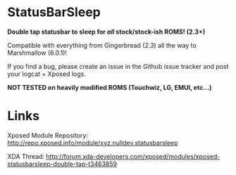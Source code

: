 # StatusBarSleep

<b>Double tap statusbar to sleep for <i>all</i> stock/stock-ish ROMS! (2.3+)</b>

Compatible with everything from Gingerbread (2.3) all the way to Marshmallow (6.0.1)!

If you find a bug, please create an issue in the Github issue tracker and post your logcat + Xposed logs.

<b>NOT TESTED on heavily modified ROMS (Touchwiz, LG, EMUI, etc...)</b>

# Links

Xposed Module Repository: http://repo.xposed.info/module/xyz.nulldev.statusbarsleep

XDA Thread: http://forum.xda-developers.com/xposed/modules/xposed-statusbarsleep-double-tap-t3463859